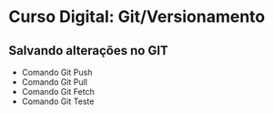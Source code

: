 # Curso Digital: Git/Versionamento


## Salvando alterações no GIT
* Comando Git Push
* Comando Git Pull
* Comando Git Fetch
* Comando Git Teste
